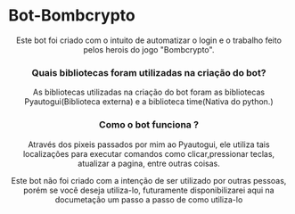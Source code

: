 # Bot-Bombcrypto
<p align="center"> Este bot foi criado com o intuito de automatizar o login e o trabalho feito pelos herois do jogo "Bombcrypto".</p>

<h3 align="center"> Quais bibliotecas foram utilizadas na criação do bot?</h3>
<p align="center"> As bibliotecas utilizadas na criação do bot foram as bibliotecas Pyautogui(Biblioteca externa) e a biblioteca time(Nativa do python.) </p>

<h3 align="center"> Como o bot funciona ?</h3>
<p align="center"> Através dos pixeis passados por mim ao Pyautogui, ele utiliza tais  localizações para executar comandos como clicar,pressionar teclas, atualizar a pagina, entre outras coisas. </p>


<p align="center"> Este bot não foi criado com a intenção de ser utilizado por outras pessoas, porém se você deseja utiliza-lo, futuramente disponibilizarei aqui na documetação um passo a passo de como utiliza-lo </p>

